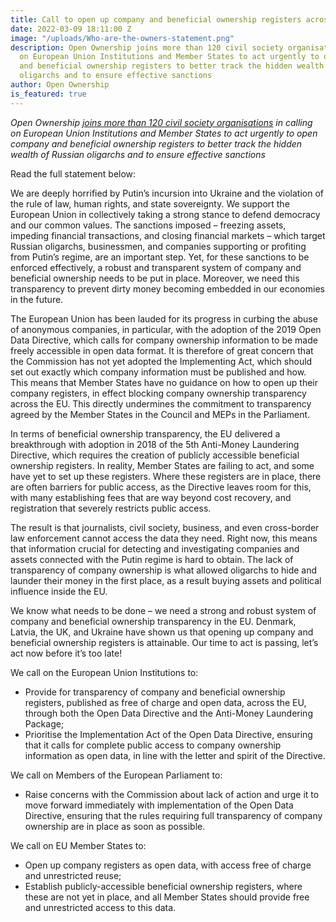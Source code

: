```yaml
---
title: Call to open up company and beneficial ownership registers across Europe
date: 2022-03-09 18:11:00 Z
image: "/uploads/Who-are-the-owners-statement.png"
description: Open Ownership joins more than 120 civil society organisations in calling
  on European Union Institutions and Member States to act urgently to open company
  and beneficial ownership registers to better track the hidden wealth of Russian
  oligarchs and to ensure effective sanctions
author: Open Ownership
is_featured: true
---
```


*Open Ownership [joins more than 120 civil society organisations](https://www.access-info.org/2022-03-09/act-now-open-company-registers/) in calling on European Union Institutions and Member States to act urgently to open company and beneficial ownership registers to better track the hidden wealth of Russian oligarchs and to ensure effective sanctions*

Read the full statement below:

We are deeply horrified by Putin’s incursion into Ukraine and the violation of the rule of law, human rights, and state sovereignty. We support the European Union in collectively taking a strong stance to defend democracy and our common values. The sanctions imposed – freezing assets, impeding financial transactions, and closing financial markets – which target Russian oligarchs, businessmen, and companies supporting or profiting from Putin’s regime, are an important step. Yet, for these sanctions to be enforced effectively, a robust and transparent system of company and beneficial ownership needs to be put in place. Moreover, we need this transparency to prevent dirty money becoming embedded in our economies in the future.

The European Union has been lauded for its progress in curbing the abuse of anonymous companies, in particular, with the adoption of the 2019 Open Data Directive, which calls for company ownership information to be made freely accessible in open data format. It is therefore of great concern that the Commission has not yet adopted the Implementing Act, which should set out exactly which company information must be published and how. This means that Member States have no guidance on how to open up their company registers, in effect blocking company ownership transparency across the EU. This directly undermines the commitment to transparency agreed by the Member States in the Council and MEPs in the Parliament.

In terms of beneficial ownership transparency, the EU delivered a breakthrough with adoption in 2018 of the 5th Anti-Money Laundering Directive, which requires the creation of publicly accessible beneficial ownership registers. In reality, Member States are failing to act, and some have yet to set up these registers. Where these registers are in place, there are often barriers for public access, as the Directive leaves room for this, with many establishing fees that are way beyond cost recovery, and registration that severely restricts public access.

The result is that journalists, civil society, business, and even cross-border law enforcement cannot access the data they need. Right now, this means that information crucial for detecting and investigating companies and assets connected with the Putin regime is hard to obtain. The lack of transparency of company ownership is what allowed oligarchs to hide and launder their money in the first place, as a result buying assets and political influence inside the EU.

We know what needs to be done – we need a strong and robust system of company and beneficial ownership transparency in the EU. Denmark, Latvia, the UK, and Ukraine have shown us that opening up company and beneficial ownership registers is attainable. Our time to act is passing, let’s act now before it’s too late!

We call on the European Union Institutions to:
* Provide for transparency of company and beneficial ownership registers, published as free of charge and open data, across the EU, through both the Open Data Directive and the Anti-Money Laundering Package;
* Prioritise the Implementation Act of the Open Data Directive, ensuring that it calls for complete public access to company ownership information as open data, in line with the letter and spirit of the Directive.

We call on Members of the European Parliament to:
* Raise concerns with the Commission about lack of action and urge it to move forward immediately with implementation of the Open Data Directive, ensuring that the rules requiring full transparency of company ownership are in place as soon as possible.

We call on EU Member States to:
* Open up company registers as open data, with access free of charge and unrestricted reuse;
* Establish publicly-accessible beneficial ownership registers, where these are not yet in place, and all Member States should provide free and unrestricted access to this data.